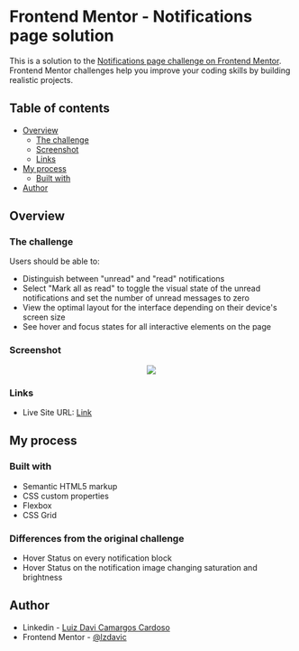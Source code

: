 # Frontend Mentor - Notifications page solution

This is a solution to the [Notifications page challenge on Frontend Mentor](https://www.frontendmentor.io/challenges/notifications-page-DqK5QAmKbC). Frontend Mentor challenges help you improve your coding skills by building realistic projects. 

## Table of contents

- [Overview](#overview)
  - [The challenge](#the-challenge)
  - [Screenshot](#screenshot)
  - [Links](#links)
- [My process](#my-process)
  - [Built with](#built-with)
- [Author](#author)

## Overview

### The challenge

Users should be able to:

- Distinguish between "unread" and "read" notifications
- Select "Mark all as read" to toggle the visual state of the unread notifications and set the number of unread messages to zero
- View the optimal layout for the interface depending on their device's screen size
- See hover and focus states for all interactive elements on the page

### Screenshot

<p align="center"><img src="https://i.imgur.com/c3SCnhT.png"></p>

### Links

- Live Site URL: [Link](https://notifications-page-lzdavic.vercel.app)

## My process

### Built with

- Semantic HTML5 markup
- CSS custom properties
- Flexbox
- CSS Grid

### Differences from the original challenge

- Hover Status on every notification block
- Hover Status on the notification image changing saturation and brightness

## Author

- Linkedin - [Luiz Davi Camargos Cardoso](https://www.linkedin.com/in/luiz-davi-camargos-cardoso/)
- Frontend Mentor - [@lzdavic](https://www.frontendmentor.io/profile/lzdavic)
